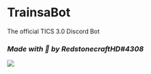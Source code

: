 # TrainsaBot
The official TICS 3.0 Discord Bot
### *Made with 💖 by RedstonecraftHD#4308*
![](https://img.shields.io/discord/780041125721407528?color=%2333cc33&label=Discord%20Server)
